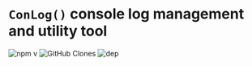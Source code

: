 # `ConLog()` console log management and utility tool
![npm v](https://badgen.net/npm/v/@codump/conlog) ![GitHub Clones](https://img.shields.io/badge/dynamic/json?color=success&label=Clones&query=count&url=https://gist.githubusercontent.com/kipBO/6d2bb29f973d5b61cae5b6c3b174f8bf/raw/clone.json&logo=github) ![dep](https://badgen.net/static/dependencies/0/green)